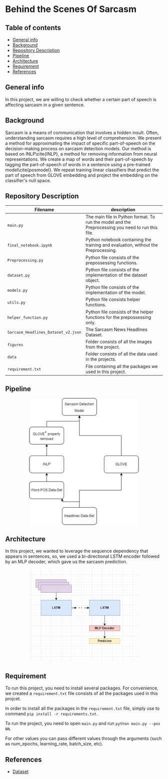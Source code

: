 # Behind the Scenes Of Sarcasm

## Table of contents

- [General info](#general-info)
- [Background](#Background)
- [Repository Description](#repository-description)
- [Pipeline](#Pipeline)
- [Architecture](#Architecture)
- [Requirement](#Requirement)
- [References](#References)

## General info

In this project, we are willing to check whether a certain part of speech is affecting sarcasm in a given sentence.

## Background

Sarcasm is a means of communication that involves a hidden insult. Often, understanding sarcasm requires a high level of comprehension. We present a method for approximating the impact of specific part-of-speech on the decision-making process on sarcasm detection models. Our method is based on INLP\cite{INLP}, a method for removing information from neural representations. We create a map of words and their part-of-speech by tagging the part-of-speech of words in a sentence using a pre-trained model\cite{posmodel}. We repeat training linear classifiers that predict the part of speech from GLOVE embedding and project the embedding on the classifier's null space.

## Repository Description

| Filename                            | description                                                                                       |
| ----------------------------------- | ------------------------------------------------------------------------------------------------- |
| `main.py`                           | The main file in Python format. To run the model and the Preprocessing you need to run this file. |
| `final_notebook.ipynb`              | Python notebook containing the training and evaluation, without the Preprocessing.                |
| `Preprocessing.py`                  | Python file consists of the prepossessing functions.                                              |
| `dataset.py`                        | Python file consists of the implementation of the dataset object.                                 |
| `models.py `                        | Python file consists of the implementation of the model.                                          |
| `utils.py `                         | Python file consists helper functions.                                                            |
| `helper_function.py`                | Python file consists of the helper functions for the prepossessing only.                          |
| `Sarcasm_Headlines_Dataset_v2.json` | The Sarcasm News Headlines Dataset.                                                               |
| `figures `                          | Folder consists of all the images from the project.                                               |
| `data`                              | Folder consists of all the data used in the projects.                                             |
| `requirement.txt`                   | File containing all the packages we used in this project.                                         |

## Pipeline

<p align="center">
  <img src=".\figures\SarcasmINLP_method_diagram.png" width="350" alt="accessibility text">
</p>

## Architecture

In this project, we wanted to leverage the sequence dependency that appears in sentences, so, we used a bi-directional LSTM encoder followed by an MLP decoder, which gave us the sarcasm prediction.

<p align="center">
  <img src=".\figures\architecture.png" width="350" alt="accessibility text">
</p>

## Requirement

To run this project, you need to install several packages. For convenience, we created a `requirement.txt` file consists of all the packages used in this projcet.

In order to install all the packages in the `requirement.txt` file, simply use to command `pip install -r requirements.txt`.

To run the project, you need to open `main.py` and run `python main.py --pos NN`.

For other values you can pass different values through the arguments (such as num_epochs, learning_rate, batch_size, etc).

## References

- [Dataset](https://www.kaggle.com/rmisra/news-headlines-dataset-for-sarcasm-detection)
